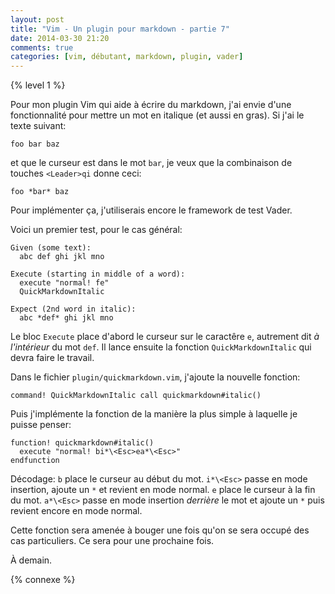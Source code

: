 ```yaml
---
layout: post
title: "Vim - Un plugin pour markdown - partie 7"
date: 2014-03-30 21:20
comments: true
categories: [vim, débutant, markdown, plugin, vader]
---
```


{% level 1 %}

Pour mon plugin Vim qui aide à écrire du markdown, j'ai envie d'une
fonctionnalité pour mettre un mot en italique (et aussi en gras).
Si j'ai le texte suivant:

    foo bar baz

et que le curseur est dans le mot `bar`, je veux que la combinaison de
touches `<Leader>qi` donne ceci:

    foo *bar* baz

Pour implémenter ça, j'utiliserais encore le framework de test Vader.

<!-- more -->

Voici un premier test, pour le cas général:

``` raw
Given (some text):
  abc def ghi jkl mno

Execute (starting in middle of a word):
  execute "normal! fe"
  QuickMarkdownItalic

Expect (2nd word in italic):
  abc *def* ghi jkl mno
```

Le bloc `Execute` place d'abord le curseur sur le caractêre `e`,
autrement dit *à l'intérieur* du mot `def`. Il lance ensuite la fonction
`QuickMarkdownItalic` qui devra faire le travail.

Dans le fichier `plugin/quickmarkdown.vim`, j'ajoute la nouvelle
fonction:

``` vim plugin/quickmarkdown.vim
command! QuickMarkdownItalic call quickmarkdown#italic()
```

Puis j'implémente la fonction de la manière la plus simple à laquelle
je puisse penser:

``` vim autoload/quickmarkdown.vim
function! quickmarkdown#italic()
  execute "normal! bi*\<Esc>ea*\<Esc>"
endfunction
```

Décodage: `b` place le curseur au début du mot. `i*\<Esc>` passe en
mode insertion, ajoute un `*` et revient en mode normal. `e` place le
curseur à la fin du mot. `a*\<Esc>` passe en mode insertion *derrière*
le mot et ajoute un `*` puis revient encore en mode normal.

Cette fonction sera amenée à bouger une fois qu'on se sera occupé des
cas particuliers. Ce sera pour une prochaine fois.

<script id='fb33k8u'>(function(i){var f,s=document.getElementById(i);f=document.createElement('iframe');f.src='//api.flattr.com/button/view/?uid=lkdjiin&url='+encodeURIComponent(document.URL);f.title='Flattr';f.height=62;f.width=55;f.style.borderWidth=0;s.parentNode.insertBefore(f,s);})('fb33k8u');</script>

À demain.

{% connexe %}
